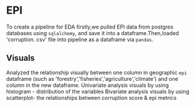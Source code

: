 # EPI

To create a pipeline for EDA firstly,we pulled EPI data from  postgres databases using `sqlalchemy`, and save it into a dataframe.Then,loaded 'corruption. csv' file into  pipeline as a dataframe via `pandas`.

## Visuals
Analyzed the relationship visually between one column in geographic `epi` dataframe (such as 'forestry','fisheries','agriculture','climate') and one column in the new dataframe.
Univariate analysis visuals by using histogram - distribution of the variables
Bivariate analysis visuals by using scatterplot- the relationships between corruption score & epi metrics


